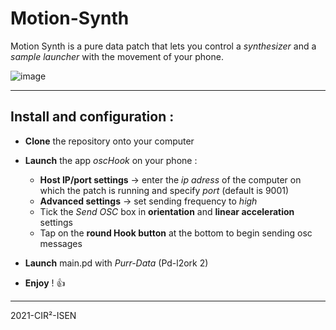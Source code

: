 # Motion-Synth
Motion Synth is a pure data patch that lets you control a *synthesizer* and a *sample launcher* with the movement of your phone.

![image](https://user-images.githubusercontent.com/60481472/115005905-9d8eae00-9ea8-11eb-859d-1af9154e6c6a.png)

---

## Install and configuration : 
- **Clone** the repository onto your computer  
  
- **Launch** the app *oscHook* on your phone :
  - **Host IP/port settings** -> enter the *ip adress* of the computer on which the patch is running and specify *port* (default is 9001)
  - **Advanced settings** -> set sending frequency to *high*
  - Tick the *Send OSC* box in **orientation** and **linear acceleration** settings
  - Tap on the **round Hook button** at the bottom to begin sending osc messages   
    
- **Launch** main.pd with *Purr-Data* (Pd-l2ork 2)
- **Enjoy** ! :+1: 

---

2021-CIR²-ISEN
